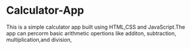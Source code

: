 # Calculator-App
This is a simple calculator app built using HTML,CSS and JavaScript.The app can percorm basic arithmetic opertions like additon, subtraction, multiplication,and division,
